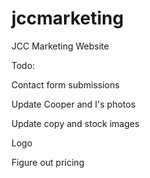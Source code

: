 # jccmarketing
JCC Marketing Website


Todo:

Contact form submissions

Update Cooper and I's photos

Update copy and stock images

Logo

Figure out pricing